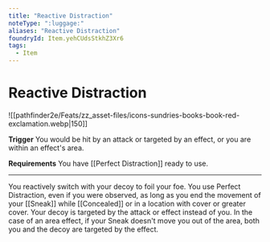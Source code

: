 ```yaml
---
title: "Reactive Distraction"
noteType: ":luggage:"
aliases: "Reactive Distraction"
foundryId: Item.yehCUdsStkhZ3Xr6
tags:
  - Item
---
```


# Reactive Distraction
![[pathfinder2e/Feats/zz_asset-files/icons-sundries-books-book-red-exclamation.webp|150]]

**Trigger** You would be hit by an attack or targeted by an effect, or you are within an effect's area.

**Requirements** You have [[Perfect Distraction]] ready to use.

* * *

You reactively switch with your decoy to foil your foe. You use Perfect Distraction, even if you were observed, as long as you end the movement of your [[Sneak]] while [[Concealed]] or in a location with cover or greater cover. Your decoy is targeted by the attack or effect instead of you. In the case of an area effect, if your Sneak doesn't move you out of the area, both you and the decoy are targeted by the effect.
